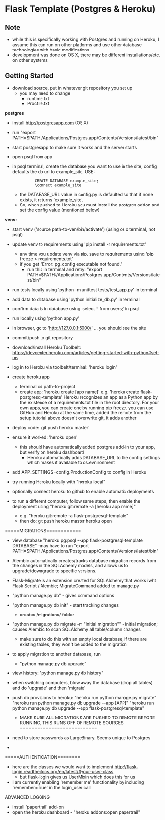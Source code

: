 Flask Template (Postgres & Heroku)
==================================

Note
----
- while this is specifically working with Postgres and running on Heroku, I assume this can run on other platforms and use other database technologies with basic modifications.
- development was done on OS X, there may be different installations/etc. on other systems


Getting Started
---------------
- download source, put in whatever git repository you set up
    - you may need to change
        - runtime.txt
        - Procfile.txt

**postgres**
- install http://postgresapp.com (OS X)
- run "export PATH=$PATH:/Applications/Postgres.app/Contents/Versions/latest/bin"
- start postgresapp to make sure it works and the server starts
- open psql from app
- in psql terminal, create the database you want to use in the site, config defaults the db url to example_site. USE:

                CREATE DATABASE example_site;
                \connect example_site;

    - the DATABASE_URL value in config.py is defaulted so that if none exists, it returns 'example_site'.
    - So, when pushed to Heroku you must install the postgres addon and set the config value (mentioned below)

**venv:**
- start venv ('source path-to-ven/bin/activate') (using os x terminal, not psql)
- update venv to requirements using 'pip install -r requirements.txt'
    - any time you update venv via pip, save to requirements using 'pip freeze > requirements.txt'
    - if you get "Error: pg_config executable not found."
        - run this in terminal and retry: "export PATH=$PATH:/Applications/Postgres.app/Contents/Versions/latest/bin"

- run tests locally using 'python -m unittest tests/test_app.py' in terminal
- add data to database using 'python initialize_db.py' in terminal
- confirm data is in database using 'select * from users;' in psql
- run locally using 'python app.py'
- in browser, go to 'http://127.0.0.1:5000/' ... you should see the site

- commit/push to git repository


- download/install Heroku Toolbelt: https://devcenter.heroku.com/articles/getting-started-with-python#set-up
- log in to Heroku via toolbelt/terminal: 'heroku login'
- create heroku app
    - terminal cd path-to-project
    - create app: 'heroku create [app name]' e.g. 'heroku create flask-postgresql-template'
        Heroku recognizes an app as a Python app by the existence of a requirements.txt file in the root directory. For your own apps, you can create one by running pip freeze.
        you can use GitHub and Heroku at the same time, added the remote from the setup tutorial above doesn't overwrite git, it adds another
- deploy code: 'git push heroku master'
- ensure it worked: 'heroku open'
    - this should have automatically added postgres add-in to your app, but verify on heroku dashboard
        - Heroku automatically adds DATABASE_URL to the config settings which makes it available to os.evnironment
- add APP_SETTINGS=config.ProductionConfig to config in Heroku
- try running Heroku locally with "heroku local"

- optionally connect heroku to github to enable automatic deployments

- to run a different computer, follow same steps, then enable the deployment using "heroku git:remote -a [heroku app name]"
    - e.g. "heroku git:remote -a flask-postgresql-template"
    - then do:
        git push heroku master
        heroku open

=====MIGRATIONS============
- view database "heroku pg:psql --app flask-postgresql-template DATABASE"
    -may have to run "export PATH=$PATH:/Applications/Postgres.app/Contents/Versions/latest/bin"

- Alembic automatically creates/tracks database migration records from the changes in the SQLAchemy models, and allows us to upgrade/downgrade to specific versions.
- Flask-Migrate is an extension created for SQLAlchemy that works iwht Flask Script / Alembic; MigrateCommand added to manage.py
- "python manage.py db" - gives command options
- "python manage.py db init" - start tracking changes
    - creates /migrations/ folder
- "python manage.py db migrate -m "initial migration"" - initial migration; causes Alembic to scan SQLAlchemy all table/column changes
    - make sure to do this with an empty local database, if there are existing tables, they won't be added to the migration
- to apply migration to another database, run
    - "python manage.py db upgrade"
- view history: "python manage.py db history"

- when switching computers, blow away the database (drop all tables) and do 'upgrade' and then 'migrate'

- push db provisions to heroku: "heroku run python manage.py migrate"
"heroku run python manage.py db upgrade --app [APP]"
"heroku run python manage.py db upgrade --app flask-postgresql-template"
    - MAKE SURE ALL MIGRATIONS ARE PUSHED TO REMOTE BEFORE RUNNING, THIS RUNS OFF OF REMOTE SOURCES
===========================
- need to store passwords as LargeBinary. Seems unique to Postgres
-
=====AUTHENTICATION========
- here are the classes we would want to implement http://flask-login.readthedocs.org/en/latest/#your-user-class
    - but flask-login gives us UserMixin which does this for us
- I am currently enabling 'remember me' functionality by including 'remember=True' in the login_user call


ADVANCED LOGGING
- install 'papertrail' add-on
- open the heroku dashboard - "heroku addons:open papertrail"
